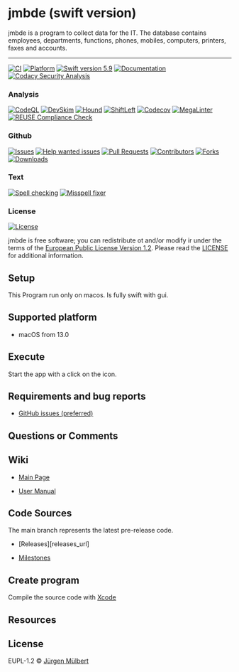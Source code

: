 <!--
SPDX-FileCopyrightText: 2021-2023 Jürgen Mülbert <juergen.muelbert@ioutlook.de>

SPDX-License-Identifier: CC-BY-4.0
-->

# jmbde (swift version)

jmbde is a program to collect data for the IT. The database contains employees, departments, functions, phones, mobiles, computers, printers, faxes and accounts.

---

[![CI][ci-badge]][ci-url]
[![Platform]][platform]
[![Swift version 5.9][swift5_9-shield]][swift-url]
[![Documentation][documentation-shield]][documentation-url]
[![Codacy Security Analysis][codacy-shield]][codacy-url]

### Analysis

[![CodeQL][codeql-shield]][codeql-url]
[![DevSkim][devskim-shield]][devskim-url]
[![Hound][hound-shield]][hound-url]
[![ShiftLeft][shiftleft-shield]][shiftleft-url]
[![Codecov][codecov-shield]][codecov-url]
[![MegaLinter][megalinter-shield]][megalinter-url]
[![REUSE Compliance Check][reuse-check-shield]][reuse-check-url]

### Github

[![Issues][issues-shield]][issues-url]
[![Help wanted issues][help-issues-shield]][help-issues-url]
[![Pull Requests][pr-shield]][pr-url]
[![Contributors][contributors-shield]][contributors-url]
[![Forks][forks-shield]][forks-url]
[![Downloads][downloads_all-shield]][downloads_all-url]

### Text

[![Spell checking][spell-check-badge]][spell-check-url]
[![Misspell fixer][misspell_fixer-shield]][misspell_fixer-url]

### License

[![License][license-shield]][license-url]

jmbde is free software; you can redistribute ot and/or modify ir under the terms
of the [European Public License Version 1.2][license-eupl12].
Please read the [LICENSE][license-project] for additional information.

## Setup

This Program run only on macos. Is fully swift with gui.

## Supported platform

- macOS from 13.0

## Execute

Start the app with a click on the icon.

## Requirements and bug reports

- [GitHub issues (preferred)][issues-url]

## Questions or Comments

## Wiki

- [Main Page][project-wiki]

- [User Manual][documentation-url]

## Code Sources

The main branch represents the latest pre-release code.

- [Releases][releases_url]

- [Milestones][milestones]

## Create program

Compile the source code with [Xcode][Xcode-url]

## Resources

## License

EUPL-1.2 © [Jürgen Mülbert][license-url]

<!-- MARKDOWN LINKS & IMAGES -->
<!-- https://www.markdownguide.org/basic-syntax/#reference-style-links -->

<!-- GitHub -->

[milestones]: https://github.com/jmuelbert/jmbde-macos/milestones
[project-wiki]: https://github.com/jmuelbert/jmbde-macos/wiki
[contributors-shield]: https://img.shields.io/github/contributors/jmuelbert/jmbde-macos
[contributors-url]: https://github.com/jmuelbert/jmbde-macos/graphs/contributors
[pr-shield]: https://img.shields.io/github/issues-pr-raw/jmuelbert/jmbde-macos.svg
[pr-url]: https://github.com/jmuelbert/jmbde-macos/pulls
[forks-shield]: https://img.shields.io/github/forks/jmuelbert/jmbde-macos
[forks-url]: https://github.com/jmuelbert/jmbde-macos/network/members
[issues-shield]: https://img.shields.io/github/issues-raw/jmuelbert/jmbde-macos
[issues-url]: https://github.com//jmuelbert/jmbde-macos/issues
[help-issues-shield]: https://img.shields.io/github/issues/jmuelbert/jmbde-macos/help%20wanted
[help-issues-url]: https://github.com/jmuelbert/jmbde-macos/issues?q=is%3Aissue+is%3Aopen+label%3A%22help+wanted%22
[documentation-shield]: https://img.shields.io/badge/Documentation-latest-blue.svg
[documentation-url]: https://jmuelbert.github.io/jmbde-macos
[downloads_all-shield]: https://img.shields.io/github/downloads/jmuelbert/jmbde-macos/total?label=downloads%40all
[downloads_all-url]: https://github.com/jmuelbert/jmbde-macos/releases

<!-- Build -->

[ci-badge]: https://github.com/jmuelbert/jmbde-macos/actions/workflows/ci.yml/badge.svg
[ci-url]: https://github.com/jmuelbert/jmbde-macos/actions/workflows/ci.yml

<!-- Platform and Languages -->

[swift5_9-shield]: https://img.shields.io/badge/swift-5.9-orange.svg
[swift-url]: https://swift.org
[platform]: https://img.shields.io/badge/platforms-macOS%2013.0-F28D00.svg
[Xcode-url]: https://itunes.apple.com/de/app/xcode/id497799835?mt=12
[codacy-shield]: https://app.codacy.com/project/badge/Grade/a5c6114861fd41028dff6cb0494cfa5f
[codacy-url]: https://app.codacy.com/gh/jmuelbert/jmbde-macos/dashboard?utm_source=gh&utm_medium=referral&utm_content=&utm_campaign=Badge_grade
[codeql-shield]: https://github.com/jmuelbert/jmbde-macos/actions/workflows/codeql-analysis.yml/badge.svg
[codeql-url]: https://github.com/jmuelbert/jmbde-macos/actions/workflows/codeql-analysis.yml
[devskim-shield]: https://github.com/jmuelbert/jmbde-macos/actions/workflows/devskim-analysis.yml/badge.svg
[devskim-url]: https://github.com/jmuelbert/jmbde-macos/actions/workflows/devskim-analysis.yml
[hound-shield]: https://img.shields.io/badge/Reviewed_by-Hound-8E64B0.svg
[hound-url]: https://houndci.com
[shiftleft-shield]: https://github.com/jmuelbert/jmbde-macos/actions/workflows/shiftleft-analysis.yml/badge.svg
[shiftleft-url]: https://github.com/jmuelbert/jmbde-macos/actions/workflows/shiftleft-analysis.yml
[codecov-url]: https://codecov.io/gh/jmuelbert/jmbde-macos
[codecov-shield]: https://codecov.io/gh/jmuelbert/jmbde-macos/branch/master/graph/badge.svg
[megalinter-shield]: https://github.com/jmuelbert/jmbde-macos/actions/workflows/mega-linter.yml/badge.svg
[megalinter-url]: https://github.com/jmuelbert/jmbde-macos/actions/workflows/mega-linter.yml
[reuse-check-shield]: https://github.com/jmuelbert/jmbde-macos/actions/workflows/reuse-check.yml/badge.svg
[reuse-check-url]: https://github.com/jmuelbert/jmbde-macos/actions/workflows/reuse-check.yml

<!-- Text/Spell checkers -->

[spell-check-badge]: https://github.com/jmuelbert/jmbde-macos/actions/workflows/spelling2.yml/badge.svg
[spell-check-url]: https://github.com/jmuelbert/jmbde-macos/actions/workflows/spelling2.yml
[misspell_fixer-shield]: https://github.com/jmuelbert/jmbde-macos/workflows/Misspell%20fixer/badge.svg
[misspell_fixer-url]: https://github.com/marketplace/actions/misspell-fixer-action

<!-- Licenses -->

[license-shield]: https://img.shields.io/badge/license-EUPL-blue.svg
[license-url]: https://github.com/jmuelbert/jmbde-macos/blob/master/LICENSE
[license-eupl12]: https://joinup.ec.europa.eu/page/eupl-text-11-12
[license-project]: https://github.com/jmuelbert/jmbde-macos/blob/main/LICENSE
